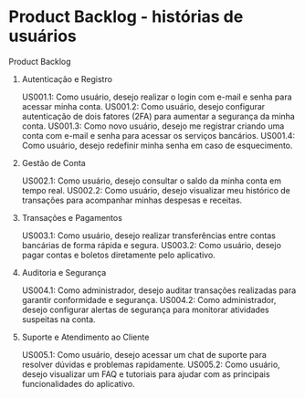 # Product Backlog - histórias de usuários

Product Backlog

1. Autenticação e Registro

    US001.1: Como usuário, desejo realizar o login com e-mail e senha para acessar minha conta.
    US001.2: Como usuário, desejo configurar autenticação de dois fatores (2FA) para aumentar a segurança da minha conta.
    US001.3: Como novo usuário, desejo me registrar criando uma conta com e-mail e senha para acessar os serviços bancários.
    US001.4: Como usuário, desejo redefinir minha senha em caso de esquecimento.

2. Gestão de Conta

    US002.1: Como usuário, desejo consultar o saldo da minha conta em tempo real.
    US002.2: Como usuário, desejo visualizar meu histórico de transações para acompanhar minhas despesas e receitas.

3. Transações e Pagamentos

    US003.1: Como usuário, desejo realizar transferências entre contas bancárias de forma rápida e segura.
    US003.2: Como usuário, desejo pagar contas e boletos diretamente pelo aplicativo.

4. Auditoria e Segurança

    US004.1: Como administrador, desejo auditar transações realizadas para garantir conformidade e segurança.
    US004.2: Como administrador, desejo configurar alertas de segurança para monitorar atividades suspeitas na conta.

5. Suporte e Atendimento ao Cliente

    US005.1: Como usuário, desejo acessar um chat de suporte para resolver dúvidas e problemas rapidamente.
    US005.2: Como usuário, desejo visualizar um FAQ e tutoriais para ajudar com as principais funcionalidades do aplicativo.
